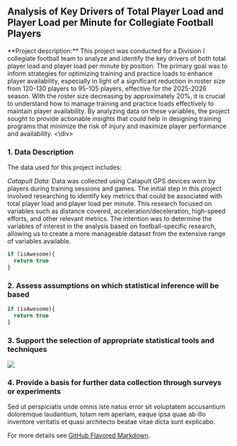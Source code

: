 ## Analysis of Key Drivers of Total Player Load and Player Load per Minute for Collegiate Football Players

<div class="justify-text">
**Project description:** This project was conducted for a Division I collegiate football team to analyze and identify the key drivers of both total player load and player load per minute by position. The primary goal was to inform strategies for optimizing training and practice loads to enhance player availability, especially in light of a significant reduction in roster size from 120-130 players to 95-105 players, effective for the 2025-2026 season. With the roster size decreasing by approximately 20%, it is crucial to understand how to manage training and practice loads effectively to maintain player availability. By analyzing data on these variables, the project sought to provide actionable insights that could help in designing training programs that minimize the risk of injury and maximize player performance and availability.
<\div>
  
### 1. Data Description

The data used for this project includes:

*Catapult Data:* Data was collected using Catapult GPS devices worn by players during training sessions and games. The initial step in this project involved researching to identify key metrics that could be associated with total player load and player load per minute. This research focused on variables such as distance covered, acceleration/deceleration, high-speed efforts, and other relevant metrics. The intention was to determine the variables of interest in the analysis based on football-specific research, allowing us to create a more manageable dataset from the extensive range of variables available.

```javascript
if (isAwesome){
  return true
}
```

### 2. Assess assumptions on which statistical inference will be based

```javascript
if (isAwesome){
  return true
}
```

### 3. Support the selection of appropriate statistical tools and techniques

<img src="images/dummy_thumbnail.jpg?raw=true"/>

### 4. Provide a basis for further data collection through surveys or experiments

Sed ut perspiciatis unde omnis iste natus error sit voluptatem accusantium doloremque laudantium, totam rem aperiam, eaque ipsa quae ab illo inventore veritatis et quasi architecto beatae vitae dicta sunt explicabo. 

For more details see [GitHub Flavored Markdown](https://guides.github.com/features/mastering-markdown/).
